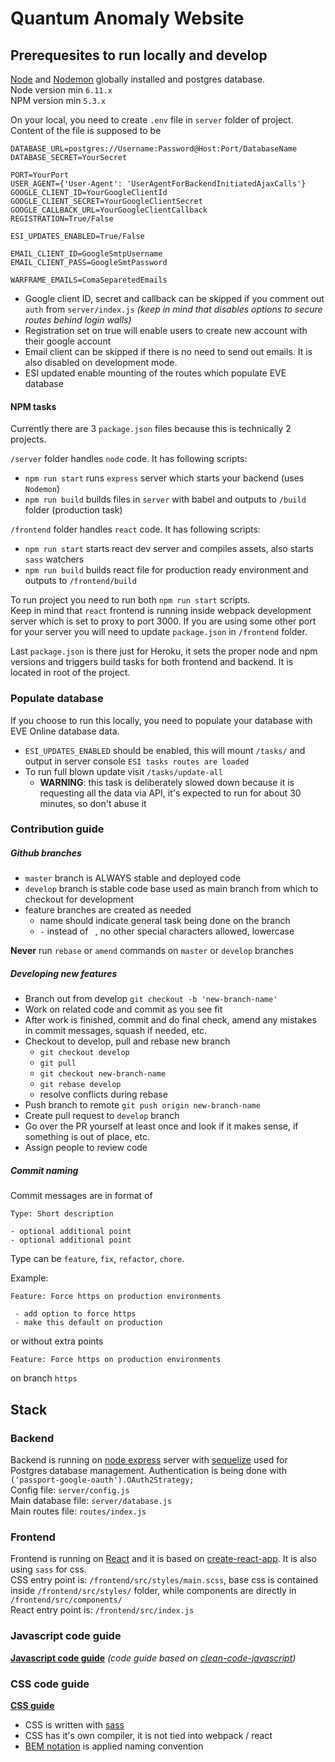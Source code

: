 # Quantum Anomaly Website

## Prerequesites to run locally and develop

[Node](https://nodejs.org/en/) and [Nodemon](https://www.npmjs.com/package/nodemon) globally installed and postgres
database.  
Node version min `6.11.x`  
NPM version min `5.3.x`

On your local, you need to create `.env` file in `server` folder of project. Content of the file is supposed to be

```
DATABASE_URL=postgres://Username:Password@Host:Port/DatabaseName
DATABASE_SECRET=YourSecret

PORT=YourPort
USER_AGENT={'User-Agent': 'UserAgentForBackendInitiatedAjaxCalls'}
GOOGLE_CLIENT_ID=YourGoogleClientId
GOOGLE_CLIENT_SECRET=YourGoogleClientSecret
GOOGLE_CALLBACK_URL=YourGoogleClientCallback
REGISTRATION=True/False

ESI_UPDATES_ENABLED=True/False

EMAIL_CLIENT_ID=GoogleSmtpUsername
EMAIL_CLIENT_PASS=GoogleSmtPassword

WARFRAME_EMAILS=ComaSeparetedEmails
```

* Google client ID, secret and callback can be skipped if you comment out `auth` from `server/index.js` _(keep in mind
  that disables options to secure routes behind login walls)_
* Registration set on true will enable users to create new account with their google account
* Email client can be skipped if there is no need to send out emails. It is also disabled on development mode.
* ESI updated enable mounting of the routes which populate EVE database

#### NPM tasks

Currently there are 3 `package.json` files because this is technically 2 projects.

`/server` folder handles `node` code. It has following scripts:

- `npm run start` runs `express` server which starts your backend (uses `Nodemon`)
- `npm run build` builds files in `server` with babel and outputs to `/build` folder (production task)

`/frontend` folder handles `react` code. It has following scripts:

- `npm run start` starts react dev server and compiles assets, also starts `sass` watchers
- `npm run build` builds react file for production ready environment and outputs to `/frontend/build`

To run project you need to run both `npm run start` scripts.  
Keep in mind that `react` frontend is running inside webpack development server which is set to proxy to port 3000. If
you are using some other port for your server you will need to update `package.json` in `/frontend` folder.

Last `package.json` is there just for Heroku, it sets the proper node and npm versions and triggers build tasks for both
frontend and backend. It is located in root of the project.

### Populate database

If you choose to run this locally, you need to populate your database with EVE Online database data.

* `ESI_UPDATES_ENABLED` should be enabled, this will mount `/tasks/` and output in server
  console `ESI tasks routes are loaded`
* To run full blown update visit `/tasks/update-all`
    * **WARNING**: this task is deliberately slowed down because it is requesting all the data via API, it's expected to
      run for about 30 minutes, so don't abuse it

### Contribution guide

##### Github branches

* `master` branch is ALWAYS stable and deployed code
* `develop` branch is stable code base used as main branch from which to checkout for development
* feature branches are created as needed
    * name should indicate general task being done on the branch
    * `-` instead of ` `, no other special characters allowed, lowercase

**Never** run `rebase` or `amend` commands on `master` or `develop` branches

##### Developing new features

- Branch out from develop `git checkout -b 'new-branch-name'`
- Work on related code and commit as you see fit
- After work is finished, commit and do final check, amend any mistakes in commit messages, squash if needed, etc.
- Checkout to develop, pull and rebase new branch
    - `git checkout develop`
    - `git pull`
    - `git checkout new-branch-name`
    - `git rebase develop`
    - resolve conflicts during rebase
- Push branch to remote `git push origin new-branch-name`
- Create pull request to `develop` branch
- Go over the PR yourself at least once and look if it makes sense, if something is out of place, etc.
- Assign people to review code

##### Commit naming

Commit messages are in format of

```
Type: Short description

- optional additional point
- optional additional point
```

Type can be `feature`, `fix`, `refactor`, `chore`.

Example:

```
Feature: Force https on production environments

 - add option to force https
 - make this default on production
```

or without extra points

```
Feature: Force https on production environments
```

on branch `https`

## Stack

### Backend

Backend is running on [node express](https://www.npmjs.com/package/express) server
with [sequelize](https://www.npmjs.com/package/sequelize)
used for Postgres database management. Authentication is being done with `('passport-google-oauth').OAuth2Strategy;`  
Config file: `server/config.js`  
Main database file: `server/database.js`  
Main routes file: `routes/index.js`

### Frontend

Frontend is running on [React](https://facebook.github.io/react/) and it is based
on [create-react-app](https://github.com/facebookincubator/create-react-app). It is also using `sass` for css.  
CSS entry point is: `/frontend/src/styles/main.scss`, base css is contained inside `/frontend/src/styles/` folder, while
components are directly in `/frontend/src/components/`  
React entry point is: `/frontend/src/index.js`

### Javascript code guide

**[Javascript code guide](./documentation/javascript.md)** _(code guide based
on [clean-code-javascript](https://raw.githubusercontent.com/ryanmcdermott/clean-code-javascript/master/README.md))_

### CSS code guide

**[CSS guide](./documentation/css.md)**

- CSS is written with [sass](https://sass-lang.com/guide)
- CSS has it's own compiler, it is not tied into webpack / react
- [BEM notation](http://getbem.com/introduction/) is applied naming convention
